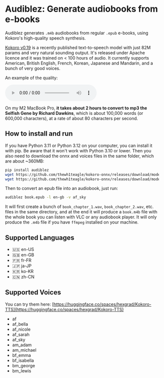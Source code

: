 # Audiblez: Generate  audiobooks from e-books

Audiblez generates `.m4b` audiobooks from regular `.epub` e-books, 
using Kokoro's high-quality speech synthesis.

[Kokoro v0.19](https://huggingface.co/hexgrad/Kokoro-82M) is a recently published text-to-speech model with just 82M params and very natural sounding output.
It's released under Apache licence and it was trained on < 100 hours of audio.
It currently supports American, British English, French, Korean, Japanese and Mandarin, and a bunch of very good voices.

An example of the quality:

<audio controls=""><source type="audio/wav" src="https://huggingface.co/hexgrad/Kokoro-82M/resolve/main/demo/HEARME.wav"></audio>

On my M2 MacBook Pro, **it takes about 2 hours to convert to mp3 the Selfish Gene by Richard Dawkins**, which is about 100,000 words (or 600,000 characters),
at a rate of about 80 characters per second.

## How to install and run

If you have Python 3.11 or Python 3.12 on your computer, you can install it with pip.
Be aware that it won't work with Python 3.10 or lower.
Then you also need to download the onnx and voices files in the same folder, which are about ~360MB:

```bash
pip install audiblez
wget https://github.com/thewh1teagle/kokoro-onnx/releases/download/model-files/kokoro-v0_19.onnx
wget https://github.com/thewh1teagle/kokoro-onnx/releases/download/model-files/voices.json
```

Then to convert an epub file into an audiobook, just run:

```bash
audiblez book.epub -l en-gb -v af_sky
```

It will first create a bunch of `book_chapter_1.wav`, `book_chapter_2.wav`, etc. files in the same directory,
and at the end it will produce a `book.m4b` file with the whole book you can listen with VLC or any
 audiobook player.
It will only produce the `.m4b` file if you have `ffmpeg` installed on your machine.

## Supported Languages

- 🇺🇸 en-US
- 🇬🇧 en-GB
- 🇫🇷 fr-FR
- 🇯🇵 ja-JP
- 🇰🇷 ko-KR
- 🇨🇳 zh-CN

## Supported Voices

You can try them here: [https://huggingface.co/spaces/hexgrad/Kokoro-TTS](https://huggingface.co/spaces/hexgrad/Kokoro-TTS)

- af
- af_bella
- af_nicole
- af_sarah 
- af_sky
- am_adam
- am_michael
- bf_emma
- bf_isabella
- bm_george
- bm_lewis

